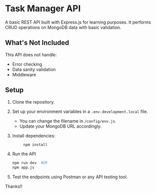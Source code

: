 # Task Manager API  

A basic REST API built with Express.js for learning purposes. It performs CRUD operations on MongoDB data with basic validation.  

## What's Not Included  
This API does not handle:  
- Error checking  
- Data sanity validation  
- Middleware  

## Setup  

1. Clone the repository.  
2. Set up your environment variables in a `.env.development.local` file.  
   - You can change the filename in `/config/env.js`.  
   - Update your MongoDB URL accordingly.  
3. Install dependencies:  
   ```sh
        npm install
   ```

4. Run the API
    ```bash
    npm run dev  #OR 
    npm app.js
    ```

5. Test the endpoints using Postman or any API testing tool.


Thanks!!
